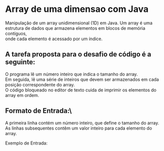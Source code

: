 # Array de uma dimensao com Java

Manipulação de um array unidimensional (1D) em Java. Um array é uma estrutura de dados que armazena elementos em blocos de memória contíguos,\
onde cada elemento é acessado por um índice. 

## A tarefa proposta para o desafio de código é a seguinte:

O programa lê um número inteiro que indica o tamanho do array.\
Em seguida, lê uma série de inteiros que devem ser armazenados em cada posição correspondente do array.\
O código bloqueado no editor de texto cuida de imprimir os elementos do array em ordem.

## Formato de Entrada:\
A primeira linha contém um número inteiro, que define o tamanho do array.\
As linhas subsequentes contêm um valor inteiro para cada elemento do array.

Exemplo de Entrada:
